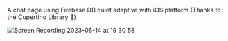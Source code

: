 A chat page using Firebase DB quiet adaptive with iOS platform (Thanks to the Cupertino Library 💙)

![Screen Recording 2023-06-14 at 19 30 58](https://github.com/marjandn/cupertino_chat_page/assets/25709266/4f74afb0-050d-48bd-ae34-511ba094c789)
